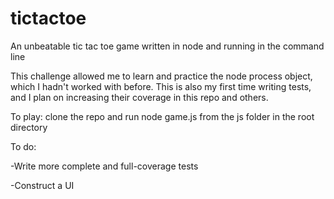 # tictactoe
An unbeatable tic tac toe game written in node and running in the command line

This challenge allowed me to learn and practice the node process object, which I hadn't worked with before. This is also my first time writing tests, and I plan on increasing their coverage in this repo and others.

To play: clone the repo and run node game.js from the js folder in the root directory

To do:

-Write more complete and full-coverage tests

-Construct a UI
